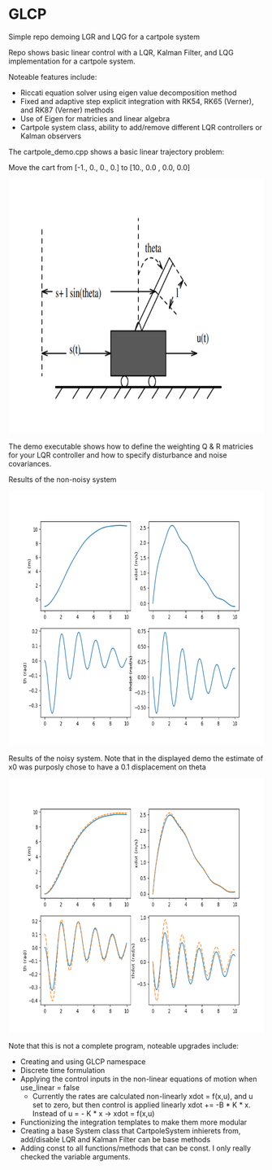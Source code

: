 # GLCP
Simple repo demoing LGR and LQG for a cartpole system

Repo shows basic linear control with a LQR, Kalman Filter, and LQG implementation for a cartpole system.

Noteable features include:
- Riccati equation solver using eigen value decomposition method
- Fixed and adaptive step explicit integration with RK54, RK65 (Verner), and RK87 (Verner) methods
- Use of Eigen for matricies and linear algebra
- Cartpole system class, ability to add/remove different LQR controllers or Kalman observers

The cartpole_demo.cpp shows a basic linear trajectory problem: 

Move the cart from [-1., 0., 0., 0.] to [10., 0.0 , 0.0, 0.0]
<p align="center">
    <img src="cartpole_system.png" height="500">
</p>


The demo executable shows how to define the weighting Q & R matricies for your LQR controller and how to specify disturbance and noise covariances.

Results of the non-noisy system
<p align="center">
    <img src="lqr_res.png" height="500">
</p>

Results of the noisy system. Note that in the displayed demo the estimate of x0 was purposly chose to have a 0.1 displacement on theta 
<p align="center">
    <img src="lqg_res.png" height="500">
</p>

Note that this is not a complete program, noteable upgrades include:
- Creating and using GLCP namespace
- Discrete time formulation
- Applying the control inputs in the non-linear equations of motion when use_linear = false
    - Currently the rates are calculated non-linearly xdot = f(x,u), and u set to zero, but then control is applied linearly xdot += -B * K * x. Instead of u = - K * x -> xdot = f(x,u)
- Functionizing the integration templates to make them more modular
- Creating a base System class that CartpoleSystem inhierets from, add/disable LQR and Kalman Filter can be base methods
- Adding const to all functions/methods that can be const. I only really checked the variable arguments.  